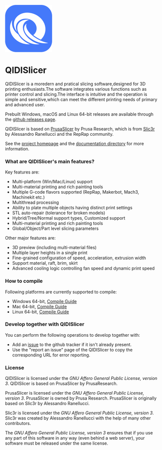 
![QIDISlicer logo](/resources/icons/QIDISlicer.png?raw=true)

# QIDISlicer
QIDISlicer is a moredern and pratical slicing software,designed for 3D printing enthusiasts.The software integrates various functions such as printer control and slicing.The interface is intuitive and the operation is simple and sensitive,which can meet the different printing needs of primary and advanced user.

Prebuilt Windows, macOS and Linux 64-bit releases are available through the [github releases page](https://github.com/QIDITECH/QIDISlicer/releases/).  

QIDISlicer is based on [PrusaSlicer](https://github.com/prusa3d/PrusaSlicer) by Prusa Research, which is from [Slic3r](https://github.com/Slic3r/Slic3r) by Alessandro Ranellucci and the RepRap community.

See the [project homepage](https://qidi3d.com) and the [documentation directory](doc/) for more information.
### What are QIDISlicer's main features?

Key features are:

- Multi-platform (Win/Mac/Linux) support
- Multi-material printing and rich painting tools
- Multiple G-code flavors supported (RepRap, Makerbot, Mach3, Machinekit etc.)
- Multithread processing
- Ability to plate multiple objects having distinct print settings
- STL auto-repair (tolerance for broken models) 
- Hybrid/Tree/Normal support types, Customized support
- Multi-material printing and rich painting tools
- Global/Object/Part level slicing parameters

Other major features are:

- 3D preview (including multi-material files) 
- Multiple layer heights in a single print
- Fine-grained configuration of speed, acceleration, extrusion width
- Support material, raft, brim, skirt
- Advanced cooling logic controlling fan speed and dynamic print speed 

### How to compile
Following platforms are currently supported to compile:

- Windows 64-bit, [Compile Guide](doc/How%20to%20build%20-%20Windows.md)
- Mac 64-bit, [Compile Guide](doc/How%20to%20build%20-%20Mac%20OS.md)
- Linux 64-bit, [Compile Guide](doc/How%20to%20build%20-%20Linux%20et%20al.md)

### Develop together with QIDISlicer

You can perform the following operations to develop together with:

- Add an [issue](https://github.com/QIDITECH/QIDISlicer/issues) to the github tracker if it isn't already present. 
- Use the "report an issue" page of the QIDISlicer to copy the corresponding URL for error reporting.

### License

QIDISlicer is licensed under the _GNU Affero General Public License, version 3_. QIDISlicer is based on PrusaSlicer by PrusaResearch.

PrusaSlicer is licensed under the _GNU Affero General Public License, version 3_. PrusaSlicer is owned by Prusa Research. PrusaSlicer is originally based on Slic3r by Alessandro Ranellucci.

Slic3r is licensed under the _GNU Affero General Public License, version 3_. Slic3r was created by Alessandro Ranellucci with the help of many other contributors.

The _GNU Affero General Public License, version 3_ ensures that if you use any part of this software in any way (even behind a web server), your software must be released under the same license.
